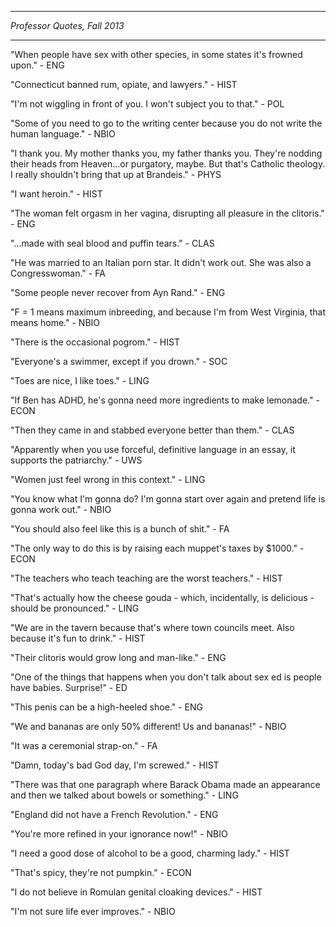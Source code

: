 ---
*Professor Quotes, Fall 2013*

***
"When people have sex with other species, in some states it's frowned upon." - ENG

"Connecticut banned rum, opiate, and lawyers." - HIST

"I'm not wiggling in front of you. I won't subject you to that." - POL

"Some of you need to go to the writing center because you do not write the human language." - NBIO

"I thank you. My mother thanks you, my father thanks you. They're nodding their heads from Heaven...or purgatory, maybe. But that's Catholic theology. I really shouldn't bring that up at Brandeis." - PHYS

"I want heroin." - HIST

"The woman felt orgasm in her vagina, disrupting all pleasure in the clitoris." - ENG

"...made with seal blood and puffin tears." - CLAS

"He was married to an Italian porn star. It didn't work out. She was also a Congresswoman." - FA

"Some people never recover from Ayn Rand." - ENG

"F = 1 means maximum inbreeding, and because I'm from West Virginia, that means home." - NBIO

"There is the occasional pogrom." - HIST

"Everyone's a swimmer, except if you drown." - SOC

"Toes are nice, I like toes." - LING

"If Ben has ADHD, he's gonna need more ingredients to make lemonade." - ECON

"Then they came in and stabbed everyone better than them." - CLAS

"Apparently when you use forceful, definitive language in an essay, it supports the patriarchy." - UWS

"Women just feel wrong in this context." - LING

"You know what I'm gonna do? I'm gonna start over again and pretend life is gonna work out." - NBIO

"You should also feel like this is a bunch of shit." - FA

"The only way to do this is by raising each muppet's taxes by $1000." - ECON

"The teachers who teach teaching are the worst teachers." - HIST

"That's actually how the cheese gouda - which, incidentally, is delicious - should be pronounced." - LING

"We are in the tavern because that's where town councils meet. Also because it's fun to drink." - HIST

"Their clitoris would grow long and man-like." - ENG

"One of the things that happens when you don't talk about sex ed is people have babies. Surprise!" - ED

"This penis can be a high-heeled shoe." - ENG

"We and bananas are only 50% different! Us and bananas!" - NBIO

"It was a ceremonial strap-on." - FA

"Damn, today's bad God day, I'm screwed." - HIST

"There was that one paragraph where Barack Obama made an appearance and then we talked about bowels or something." - LING

"England did not have a French Revolution." - ENG

"You're more refined in your ignorance now!" - NBIO

"I need a good dose of alcohol to be a good, charming lady." - HIST

"That's spicy, they're not pumpkin." - ECON

"I do not believe in Romulan genital cloaking devices." - HIST

"I'm not sure life ever improves." - NBIO